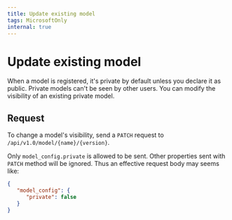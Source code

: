 ```yaml
---
title: Update existing model
tags: MicrosoftOnly
internal: true
---
```


# Update existing model

When a model is registered, it's private by default unless you declare it as public. Private models can't be seen by other users. You can modify the visibility of an existing private model.

## Request

To change a model's visibility, send a `PATCH` request to `/api/v1.0/model/{name}/{version}`.

Only `model_config.private` is allowed to be sent. Other properties sent with `PATCH` method will be ignored. Thus an effective request body may seems like:

```JSON
{
   "model_config": {
      "private": false
   }
}
```
